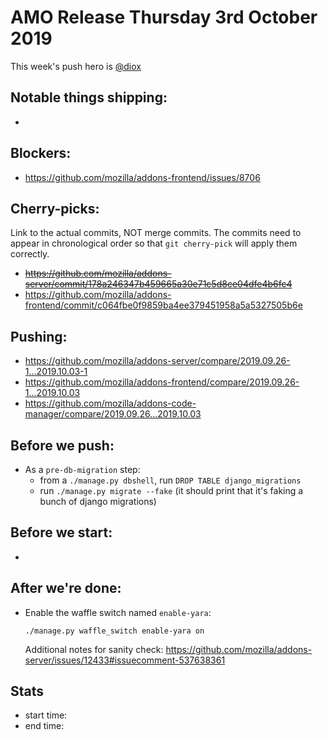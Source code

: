 # AMO Release Thursday 3rd October 2019

This week's push hero is [@diox](https://github.com/diox)

## Notable things shipping:

*

## Blockers:

* https://github.com/mozilla/addons-frontend/issues/8706

## Cherry-picks:

Link to the actual commits, NOT merge commits. The commits need to appear
in chronological order so that `git cherry-pick` will apply them correctly.

* ~~https://github.com/mozilla/addons-server/commit/178a246347b459665a30e71c5d8ce04dfe4b6fc4~~
* https://github.com/mozilla/addons-frontend/commit/c064fbe0f9859ba4ee379451958a5a5327505b6e

## Pushing:

* https://github.com/mozilla/addons-server/compare/2019.09.26-1...2019.10.03-1
* https://github.com/mozilla/addons-frontend/compare/2019.09.26-1...2019.10.03
* https://github.com/mozilla/addons-code-manager/compare/2019.09.26...2019.10.03


## Before we push:

* As a `pre-db-migration` step:
  * from a `./manage.py dbshell`, run `DROP TABLE django_migrations`
  * run `./manage.py migrate --fake` (it should print that it's faking a bunch of django migrations)

## Before we start:

*

## After we're done:

* Enable the waffle switch named `enable-yara`:

      ./manage.py waffle_switch enable-yara on

  Additional notes for sanity check: https://github.com/mozilla/addons-server/issues/12433#issuecomment-537638361

## Stats

* start time:
* end time:
